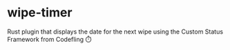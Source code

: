 # wipe-timer
Rust plugin that displays the date for the next wipe using the Custom Status Framework from Codefling ⏱️
